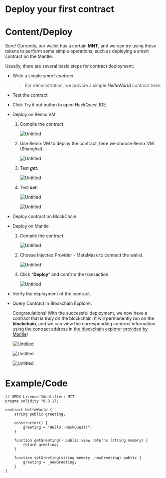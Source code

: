 # Deploy your first contract

# Content/Deploy

Sure! Currently, our wallet has a certain **MNT**, and we can try using these tokens to perform some simple operations, such as deploying a smart contract on the Mantle.

Usually, there are several basic steps for contract deployment:

- Write a simple *smart contract*
    
    > For demonstration, we provide a simple ***HelloWorld** contract* here.
    > 
- Test the contract
- Click Try it out button to open HackQuest IDE
- Deploy on Remix VM
    1. Compile the *contract*.
        
        ![Untitled](./img/4-1.png)
        
    2. Use Remix VM to deploy the contract, here we choose Remix VM (Shanghai)**.**
        
        ![Untitled](./img/4-2.png)
        
    3. Test ***get***.
        
        ![Untitled](./img/4-3.png)
        
    4. Test ***set***.
        
        ![Untitled](./img/4-4.png)
        
        ![Untitled](./img/4-5.png)
        
- Deploy contract on BlockChain
- Deploy on Mantle
    1. Compile the *contract*.
        
        ![Untitled](./img/4-6.png)
        
    2. Choose Injected Provider - MetaMask to connect the wallet.
        
        ![Untitled](./img/4-7.png)
        
    3. Click “**Deploy**” and confirm the transaction.
        
        ![Untitled](./img/4-8.png)
        
- Verify the deployment of the contract.
- Query Contract in Blockchain Explorer.
    
    Congratulations! With the successful deployment, we now have a contract that is truly on the blockchain. It will permanently run on the **blockchain**, and we can view the corresponding *contract* information using the contract address in [the blockchain explorer provided by Mantle](https://explorer.testnet.mantle.xyz/)!
    
    ![Untitled](./img/4-9.png)
    
    ![Untitled](./img/4-10.png)
    
    ![Untitled](./img/4-11.png)
    

# Example/Code

```solidity
// SPDX-License-Identifier: MIT
pragma solidity ^0.8.17;

contract HelloWorld {
    string public greeting;

    constructor() {
        greeting = "Hello, HackQuest!";
    }

    function getGreeting() public view returns (string memory) {
        return greeting;
    }

    function setGreeting(string memory _newGreeting) public {
        greeting = _newGreeting;
    }
}
```
